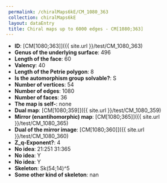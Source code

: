 ```yaml
--- 
 permalink: /chiralMaps6kE/CM_1080_363 
 collection: chiralMaps6kE
 layout: dataEntry
 title: Chiral maps up to 6000 edges - CM[1080;363]
---
```


- **ID**: [CM[1080;363]]({{ site.url }}/test/CM_1080_363)
- **Genus of the underlying surface**: 496
- **Length of the face**: 60
- **Valency**: 40
- **Length of the Petrie polygon**: 8
- **Is the automorphism group solvable?**: S
- **Number of vertices**: 54
- **Number of edges**: 1080
- **Number of faces**: 36
- **The map is self-**: none
- **Dual map**: [CM[1080;359]]({{ site.url }}/test/CM_1080_359)
- **Mirror (enantihomorphic) map**: [CM[1080;365]]({{ site.url }}/test/CM_1080_365)
- **Dual of the mirror image**: [CM[1080;360]]({{ site.url }}/test/CM_1080_360)
- **Z_q-Exponent?**: 4
- **No idea**:  21:251 31:365
- **No idea**: Y
- **No idea**: Y
- **Skeleton**: Sk(54;14)^5
- **Some other kind of skeleton**: nan
